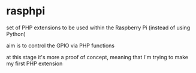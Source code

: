 rasphpi
=======

set of PHP extensions to be used within the Raspberry Pi (instead of using Python)

aim is to control the GPIO via PHP functions

at this stage it's more a proof of concept, meaning that I'm trying to make my first PHP extension
